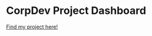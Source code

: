 # CorpDev Project Dashboard

<a rel="license" href="https://saj-sivia-faculty-takehome.netlify.app/">Find my project here!</a>
